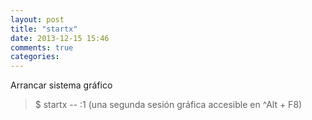 ```yaml
---
layout: post
title: "startx"
date: 2013-12-15 15:46
comments: true
categories: 
---
```

Arrancar sistema gráfico

>$ startx -- :1 (una segunda sesión gráfica accesible en ^Alt + F8)

